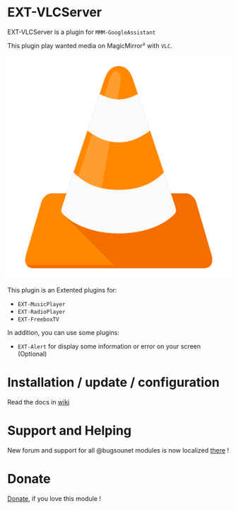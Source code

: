 # EXT-VLCServer

EXT-VLCServer is a plugin for `MMM-GoogleAssistant`

This plugin play wanted media on MagicMirror² with `VLC`.

![](https://github.com/bugsounet/EXT-VLCServer/blob/dev/vlc-logo.png?raw=true)

This plugin is an Extented plugins for:
  * `EXT-MusicPlayer`
  * `EXT-RadioPlayer`
  * `EXT-FreeboxTV`

In addition, you can use some plugins:
  * `EXT-Alert` for display some information or error on your screen (Optional)

# Installation / update / configuration

Read the docs in [wiki](https://wiki.bugsounet.fr/EXT-VLCServer)

# Support and Helping
New forum and support for all @bugsounet modules is now localized [there](https://forum.bugsounet.fr) !

# Donate
 [Donate](https://www.paypal.com/cgi-bin/webscr?cmd=_s-xclick&hosted_button_id=TTHRH94Y4KL36&source=url), if you love this module !